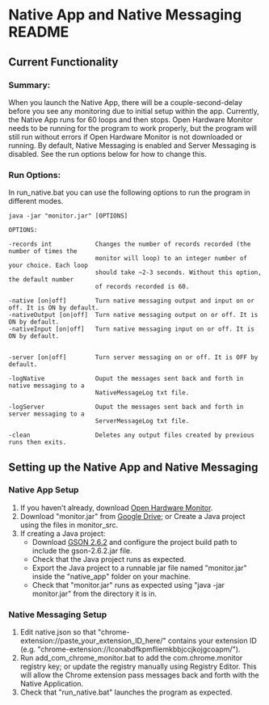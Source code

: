 # Native App and Native Messaging README
## Current Functionality
### Summary:
When you launch the Native App, there will be a couple-second-delay before you see any monitoring due to initial setup within the app. Currently, the Native App runs for 60 loops and then stops. Open Hardware Monitor needs to be running for the program to work properly, but the program will still run without errors if Open Hardware Monitor is not downloaded or running. By default, Native Messaging is enabled and Server Messaging is disabled. See the run options below for how to change this.

### Run Options:
In run_native.bat you can use the following options to run the program in different modes.
```
java -jar "monitor.jar" [OPTIONS]
```
```
OPTIONS:

-records int            Changes the number of records recorded (the number of times the 
                        monitor will loop) to an integer number of your choice. Each loop
                        should take ~2-3 seconds. Without this option, the default number
                        of records recorded is 60.
                        
-native [on|off]        Turn native messaging output and input on or off. It is ON by default.
-nativeOutput [on|off]  Turn native messaging output on or off. It is ON by default.
-nativeInput [on|off]   Turn native messaging input on or off. It is ON by default.


-server [on|off]        Turn server messaging on or off. It is OFF by default.

-logNative              Ouput the messages sent back and forth in native messaging to a 
                        NativeMessageLog txt file.

-logServer              Ouput the messages sent back and forth in server messaging to a 
                        ServerMessageLog txt file.

-clean                  Deletes any output files created by previous runs then exits.
```

## Setting up the Native App and Native Messaging
### Native App Setup
1. If you haven't already, download [Open Hardware Monitor](https://openhardwaremonitor.org/).
2. Download "monitor.jar" from [Google Drive](https://drive.google.com/file/d/1td2oqR6QKf5A3exWgvhPubAaLloNgFoU/view?usp=sharing); or Create a Java project using the files in monitor_src. 
3. If creating a Java project:
    * Download [GSON 2.6.2](https://search.maven.org/artifact/com.google.code.gson/gson/2.6.2/jar) and configure the project build path to include the gson-2.6.2.jar file.
    * Check that the Java project runs as expected.
    * Export the Java project to a runnable jar file named "monitor.jar" inside the "native_app" folder on your machine.
    * Check that "monitor.jar" runs as expected using "java -jar monitor.jar" from the directory it is in.

### Native Messaging Setup
1. Edit native.json so that "chrome-extension://paste_your_extension_ID_here/" contains your extension ID (e.g. "chrome-extension://lconabdfkpmfliemkbbjccjkojgcoapm/").
2. Run add_com_chrome_monitor.bat to add the com.chrome.monitor registry key; or update the registry manually using Registry Editor. This will allow the Chrome extension pass messages back and forth with the Native Application.
3. Check that "run_native.bat" launches the program as expected.
